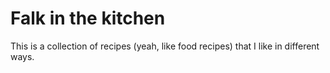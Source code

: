 # Falk in the kitchen

This is a collection of recipes (yeah, like food recipes) that I like in different ways.
